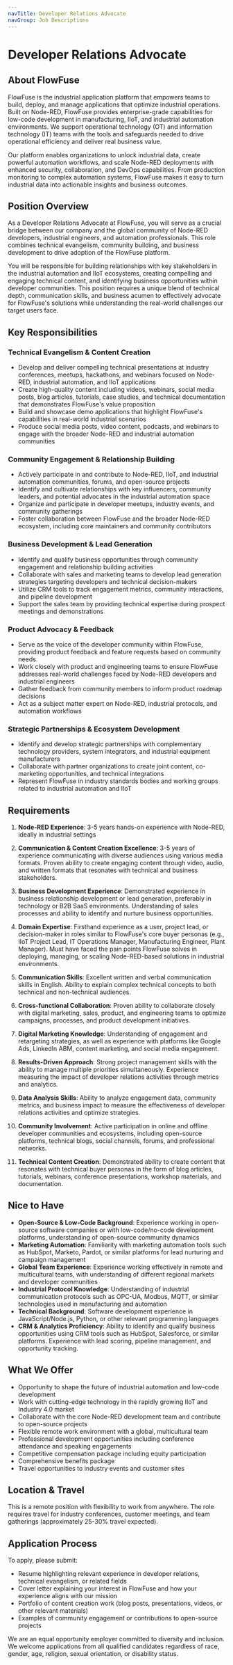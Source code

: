 ```yaml
---
navTitle: Developer Relations Advocate
navGroup: Job Descriptions
---
```


# Developer Relations Advocate

## About FlowFuse

FlowFuse is the industrial application platform that empowers teams to build, deploy, and manage applications that optimize industrial operations. Built on Node-RED, FlowFuse provides enterprise-grade capabilities for low-code development in manufacturing, IIoT, and industrial automation environments. We support operational technology (OT) and information technology (IT) teams with the tools and safeguards needed to drive operational efficiency and deliver real business value.

Our platform enables organizations to unlock industrial data, create powerful automation workflows, and scale Node-RED deployments with enhanced security, collaboration, and DevOps capabilities. From production monitoring to complex automation systems, FlowFuse makes it easy to turn industrial data into actionable insights and business outcomes.

## Position Overview

As a Developer Relations Advocate at FlowFuse, you will serve as a crucial bridge between our company and the global community of Node-RED developers, industrial engineers, and automation professionals. This role combines technical evangelism, community building, and business development to drive adoption of the FlowFuse platform. 

You will be responsible for building relationships with key stakeholders in the industrial automation and IIoT ecosystems, creating compelling and engaging technical content, and identifying business opportunities within developer communities. This position requires a unique blend of technical depth, communication skills, and business acumen to effectively advocate for FlowFuse's solutions while understanding the real-world challenges our target users face.

## Key Responsibilities

### Technical Evangelism & Content Creation

* Develop and deliver compelling technical presentations at industry conferences, meetups, hackathons, and webinars focused on Node-RED, industrial automation, and IIoT applications  
* Create high-quality content including videos, webinars, social media posts, blog articles, tutorials, case studies, and technical documentation that demonstrates FlowFuse's value proposition  
* Build and showcase demo applications that highlight FlowFuse's capabilities in real-world industrial scenarios  
* Produce social media posts, video content, podcasts, and webinars to engage with the broader Node-RED and industrial automation communities

### Community Engagement & Relationship Building

* Actively participate in and contribute to Node-RED, IIoT, and industrial automation communities, forums, and open-source projects  
* Identify and cultivate relationships with key influencers, community leaders, and potential advocates in the industrial automation space  
* Organize and participate in developer meetups, industry events, and community gatherings  
* Foster collaboration between FlowFuse and the broader Node-RED ecosystem, including core maintainers and community contributors

### Business Development & Lead Generation

* Identify and qualify business opportunities through community engagement and relationship building activities  
* Collaborate with sales and marketing teams to develop lead generation strategies targeting developers and technical decision-makers  
* Utilize CRM tools to track engagement metrics, community interactions, and pipeline development  
* Support the sales team by providing technical expertise during prospect meetings and demonstrations

### Product Advocacy & Feedback

* Serve as the voice of the developer community within FlowFuse, providing product feedback and feature requests based on community needs  
* Work closely with product and engineering teams to ensure FlowFuse addresses real-world challenges faced by Node-RED developers and industrial engineers  
* Gather feedback from community members to inform product roadmap decisions  
* Act as a subject matter expert on Node-RED, industrial protocols, and automation workflows

### Strategic Partnerships & Ecosystem Development

* Identify and develop strategic partnerships with complementary technology providers, system integrators, and industrial equipment manufacturers  
* Collaborate with partner organizations to create joint content, co-marketing opportunities, and technical integrations  
* Represent FlowFuse in industry standards bodies and working groups related to industrial automation and IIoT

## Requirements

1. **Node-RED Experience**: 3-5 years hands-on experience with Node-RED, ideally in industrial settings

2. **Communication & Content Creation Excellence**: 3-5 years of experience communicating with diverse audiences using various media formats. Proven ability to create engaging content through video, audio, and written formats that resonates with technical and business stakeholders.

3. **Business Development Experience**: Demonstrated experience in business relationship development or lead generation, preferably in technology or B2B SaaS environments. Understanding of sales processes and ability to identify and nurture business opportunities.

4. **Domain Expertise**: Firsthand experience as a user, project lead, or decision-maker in roles similar to FlowFuse's core buyer personas (e.g., IIoT Project Lead, IT Operations Manager, Manufacturing Engineer, Plant Manager). Must have faced the pain points FlowFuse solves in deploying, managing, or scaling Node-RED-based solutions in industrial environments.

5. **Communication Skills**: Excellent written and verbal communication skills in English. Ability to explain complex technical concepts to both technical and non-technical audiences.

6. **Cross-functional Collaboration**: Proven ability to collaborate closely with digital marketing, sales, product, and engineering teams to optimize campaigns, processes, and product development initiatives.

7. **Digital Marketing Knowledge**: Understanding of engagement and retargeting strategies, as well as experience with platforms like Google Ads, LinkedIn ABM, content marketing, and social media engagement.

8. **Results-Driven Approach**: Strong project management skills with the ability to manage multiple priorities simultaneously. Experience measuring the impact of developer relations activities through metrics and analytics.

9. **Data Analysis Skills**: Ability to analyze engagement data, community metrics, and business impact to measure the effectiveness of developer relations activities and optimize strategies.

10. **Community Involvement**: Active participation in online and offline developer communities and ecosystems, including open-source platforms, technical blogs, social channels, forums, and professional networks.

11. **Technical Content Creation**: Demonstrated ability to create content that resonates with technical buyer personas in the form of blog articles, tutorials, webinars, conference presentations, workshop materials, and documentation.

## Nice to Have

* **Open-Source & Low-Code Background**: Experience working in open-source software companies or with low-code/no-code development platforms, understanding of open-source community dynamics  
* **Marketing Automation**: Familiarity with marketing automation tools such as HubSpot, Marketo, Pardot, or similar platforms for lead nurturing and campaign management  
* **Global Team Experience**: Experience working effectively in remote and multicultural teams, with understanding of different regional markets and developer communities  
* **Industrial Protocol Knowledge**: Understanding of industrial communication protocols such as OPC-UA, Modbus, MQTT, or similar technologies used in manufacturing and automation  
* **Technical Background**: Software development experience in JavaScript/Node.js, Python, or other relevant programming languages  
* **CRM & Analytics Proficiency**: Ability to identify and qualify business opportunities using CRM tools such as HubSpot, Salesforce, or similar platforms. Experience with lead scoring, pipeline management, and opportunity tracking.

## What We Offer

* Opportunity to shape the future of industrial automation and low-code development  
* Work with cutting-edge technology in the rapidly growing IIoT and Industry 4.0 market  
* Collaborate with the core Node-RED development team and contribute to open-source projects  
* Flexible remote work environment with a global, multicultural team  
* Professional development opportunities including conference attendance and speaking engagements  
* Competitive compensation package including equity participation  
* Comprehensive benefits package  
* Travel opportunities to industry events and customer sites

## Location & Travel

This is a remote position with flexibility to work from anywhere. The role requires travel for industry conferences, customer meetings, and team gatherings (approximately 25-30% travel expected).

## Application Process

To apply, please submit:

* Resume highlighting relevant experience in developer relations, technical evangelism, or related fields  
* Cover letter explaining your interest in FlowFuse and how your experience aligns with our mission  
* Portfolio of content creation work (blog posts, presentations, videos, or other relevant materials)  
* Examples of community engagement or contributions to open-source projects

We are an equal opportunity employer committed to diversity and inclusion. We welcome applications from all qualified candidates regardless of race, gender, age, religion, sexual orientation, or disability status.